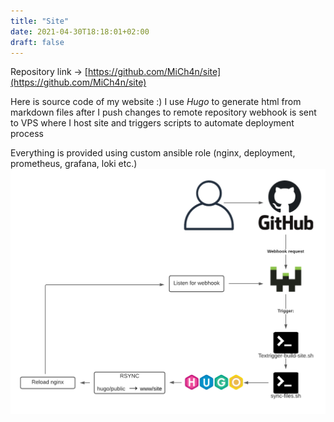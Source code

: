 ```yaml
---
title: "Site"
date: 2021-04-30T18:18:01+02:00
draft: false
---
```

Repository link → [https://github.com/MiCh4n/site](https://github.com/MiCh4n/site)

Here is source code of my website :)
I use *Hugo* to generate html from markdown files
after I push changes to remote repository webhook is sent to VPS where I host site and triggers
scripts to automate deployment process

Everything is provided using custom ansible role (nginx, deployment, prometheus, grafana, loki etc.)
![site workflow](/site-workflow.png)
